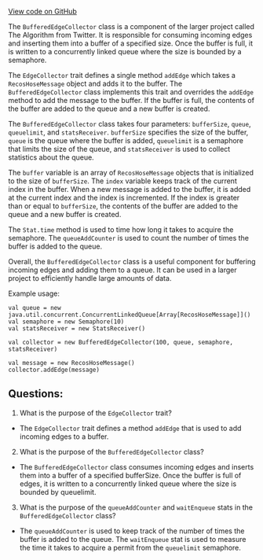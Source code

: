 [View code on GitHub](https://github.com/misbahsy/the-algorithm/src/scala/com/twitter/recos/hose/common/EdgeCollector.scala)

The `BufferedEdgeCollector` class is a component of the larger project called The Algorithm from Twitter. It is responsible for consuming incoming edges and inserting them into a buffer of a specified size. Once the buffer is full, it is written to a concurrently linked queue where the size is bounded by a semaphore. 

The `EdgeCollector` trait defines a single method `addEdge` which takes a `RecosHoseMessage` object and adds it to the buffer. The `BufferedEdgeCollector` class implements this trait and overrides the `addEdge` method to add the message to the buffer. If the buffer is full, the contents of the buffer are added to the queue and a new buffer is created. 

The `BufferedEdgeCollector` class takes four parameters: `bufferSize`, `queue`, `queuelimit`, and `statsReceiver`. `bufferSize` specifies the size of the buffer, `queue` is the queue where the buffer is added, `queuelimit` is a semaphore that limits the size of the queue, and `statsReceiver` is used to collect statistics about the queue.

The `buffer` variable is an array of `RecosHoseMessage` objects that is initialized to the size of `bufferSize`. The `index` variable keeps track of the current index in the buffer. When a new message is added to the buffer, it is added at the current index and the index is incremented. If the index is greater than or equal to `bufferSize`, the contents of the buffer are added to the queue and a new buffer is created.

The `Stat.time` method is used to time how long it takes to acquire the semaphore. The `queueAddCounter` is used to count the number of times the buffer is added to the queue.

Overall, the `BufferedEdgeCollector` class is a useful component for buffering incoming edges and adding them to a queue. It can be used in a larger project to efficiently handle large amounts of data. 

Example usage:

```
val queue = new java.util.concurrent.ConcurrentLinkedQueue[Array[RecosHoseMessage]]()
val semaphore = new Semaphore(10)
val statsReceiver = new StatsReceiver()

val collector = new BufferedEdgeCollector(100, queue, semaphore, statsReceiver)

val message = new RecosHoseMessage()
collector.addEdge(message)
```
## Questions: 
 1. What is the purpose of the `EdgeCollector` trait?
- The `EdgeCollector` trait defines a method `addEdge` that is used to add incoming edges to a buffer.

2. What is the purpose of the `BufferedEdgeCollector` class?
- The `BufferedEdgeCollector` class consumes incoming edges and inserts them into a buffer of a specified bufferSize. Once the buffer is full of edges, it is written to a concurrently linked queue where the size is bounded by queuelimit.

3. What is the purpose of the `queueAddCounter` and `waitEnqueue` stats in the `BufferedEdgeCollector` class?
- The `queueAddCounter` is used to keep track of the number of times the buffer is added to the queue. The `waitEnqueue` stat is used to measure the time it takes to acquire a permit from the `queuelimit` semaphore.